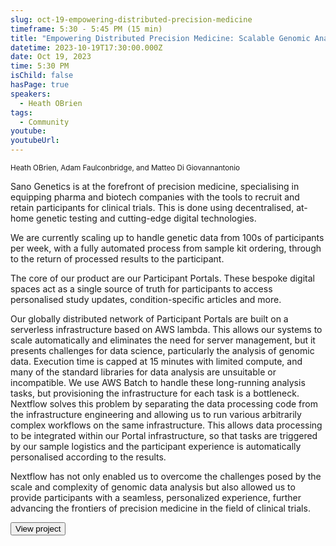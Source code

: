 ```yaml
---
slug: oct-19-empowering-distributed-precision-medicine
timeframe: 5:30 - 5:45 PM (15 min)
title: "Empowering Distributed Precision Medicine: Scalable Genomic Analysis in Clinical Trial Recruitment"
datetime: 2023-10-19T17:30:00.000Z
date: Oct 19, 2023
time: 5:30 PM
isChild: false
hasPage: true
speakers:
  - Heath OBrien
tags:
  - Community
youtube: 
youtubeUrl: 
---
```


<div className="mb-4">
  <small className="typo-small">
Heath OBrien, Adam Faulconbridge, and Matteo Di Giovannantonio
  </small>
</div>

Sano Genetics is at the forefront of precision medicine, specialising in equipping pharma and biotech companies with the tools to recruit and retain participants for clinical trials. This is done using decentralised, at-home genetic testing and cutting-edge digital technologies. 

We are currently scaling up to handle genetic data from 100s of participants per week, with a fully automated process from sample kit ordering, through to the return of processed results to the participant. 

The core of our product are our Participant Portals. These bespoke digital spaces act as a single source of truth for participants to access personalised study updates, condition-specific articles and more. 

Our globally distributed network of Participant Portals are built on a serverless infrastructure based on AWS lambda. This allows our systems to scale automatically and eliminates the need for server management, but it presents challenges for data science, particularly the analysis of genomic data. Execution time is capped at 15 minutes with limited compute, and many of the standard libraries for data analysis are unsuitable or incompatible. We use AWS Batch to handle these long-running analysis tasks, but provisioning the infrastructure for each task is a bottleneck. Nextflow solves this problem by separating the data processing code from the infrastructure engineering and allowing us to run various arbitrarily complex workflows on the same infrastructure. This allows data processing to be integrated within our Portal infrastructure, so that tasks are triggered by our sample logistics and the participant experience is automatically personalised according to the results.

Nextflow has not only enabled us to overcome the challenges posed by the scale and complexity of genomic data analysis but also allowed us to provide participants with a seamless, personalized experience, further advancing the frontiers of precision medicine in the field of clinical trials.

<div>
  <Button to="https://sanogenetics.com/" variant="secondary" size="md" arrow>
    View project
  </Button>
</div>